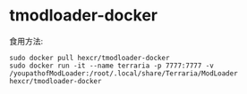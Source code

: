 # tmodloader-docker

食用方法:
```
sudo docker pull hexcr/tmodloader-docker
sudo docker run -it --name terraria -p 7777:7777 -v /youpathofModLoader:/root/.local/share/Terraria/ModLoader hexcr/tmodloader-docker
```

